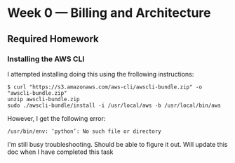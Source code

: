 # Week 0 — Billing and Architecture
## Required Homework
### Installing the AWS CLI
I attempted installing doing this using the frollowing instructions:

```
$ curl "https://s3.amazonaws.com/aws-cli/awscli-bundle.zip" -o "awscli-bundle.zip"
unzip awscli-bundle.zip
sudo ./awscli-bundle/install -i /usr/local/aws -b /usr/local/bin/aws

```
However, I get the following error:

```
/usr/bin/env: ‘python’: No such file or directory
```
I'm still busy troubleshooting. Should be able to figure it out. Will update this doc when I have completed this task


